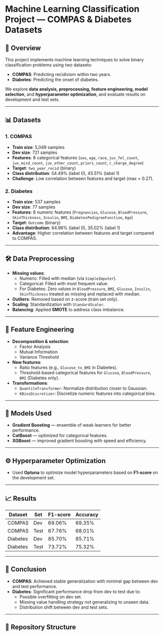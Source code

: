 # Machine Learning Classification Project — COMPAS & Diabetes Datasets

## 📌 Overview
This project implements machine learning techniques to solve binary classification problems using two datasets:

- **COMPAS**: Predicting recidivism within two years.
- **Diabetes**: Predicting the onset of diabetes.

We explore **data analysis, preprocessing, feature engineering, model selection**, and **hyperparameter optimization**, and evaluate results on development and test sets.

---

## 📊 Datasets

### 1. COMPAS
- **Train size**: 5,049 samples  
- **Dev size**: 721 samples  
- **Features**: 8 categorical features (`sex`, `age`, `race`, `juv_fel_count`, `juv_misd_count`, `juv_other_count`, `priors_count`, `c_charge_degree`)  
- **Target**: `two_year_recid` (binary)  
- **Class distribution**: 54.49% (label 0), 45.51% (label 1)  
- **Challenge**: Low correlation between features and target (max = 0.27).

### 2. Diabetes
- **Train size**: 537 samples  
- **Dev size**: 77 samples  
- **Features**: 8 numeric features (`Pregnancies`, `Glucose`, `BloodPressure`, `SkinThickness`, `Insulin`, `BMI`, `DiabetesPedigreeFunction`, `Age`)  
- **Target**: `Outcome` (binary)  
- **Class distribution**: 64.98% (label 0), 35.02% (label 1)  
- **Advantage**: Higher correlation between features and target compared to COMPAS.

---

## 🛠 Data Preprocessing
- **Missing values**:
  - Numeric: Filled with median (via `SimpleImputer`).
  - Categorical: Filled with most frequent value.
  - For Diabetes: Zero values in `BloodPressure`, `BMI`, `Glucose`, `Insulin`, `SkinThickness` treated as missing and replaced with median.
- **Outliers**: Removed based on z-score (train set only).
- **Scaling**: Standardization with `StandardScaler`.
- **Balancing**: Applied **SMOTE** to address class imbalance.

---

## 🔬 Feature Engineering
- **Decomposition & selection**:
  - Factor Analysis
  - Mutual Information
  - Variance Threshold
- **New features**:
  - Ratio features (e.g., `Glucose_to_BMI` in Diabetes).
  - Threshold-based categorical features for `Glucose`, `BloodPressure`, `BMI` (Diabetes only).
- **Transformations**:
  - `QuantileTransformer`: Normalize distribution closer to Gaussian.
  - `KBinsDiscretizer`: Discretize numeric features into categorical bins.

---

## 🤖 Models Used
- **Gradient Boosting** — ensemble of weak learners for better performance.
- **CatBoost** — optimized for categorical features.
- **XGBoost** — improved gradient boosting with speed and efficiency.

---

## ⚙ Hyperparameter Optimization
- Used **Optuna** to optimize model hyperparameters based on **F1-score** on the development set.

---

## 📈 Results

| Dataset  | Set   | F1-score | Accuracy |
|----------|-------|----------|----------|
| COMPAS   | Dev   | 69.06%   | 69.35%   |
| COMPAS   | Test  | 67.76%   | 68.01%   |
| Diabetes | Dev   | 85.70%   | 85.71%   |
| Diabetes | Test  | 73.72%   | 75.32%   |

---

## 📝 Conclusion
- **COMPAS**: Achieved stable generalization with minimal gap between dev and test performance.
- **Diabetes**: Significant performance drop from dev to test due to:
  - Possible overfitting on dev set.
  - Missing value handling strategy not generalizing to unseen data.
  - Distribution shift between dev and test sets.

---

## 📂 Repository Structure

